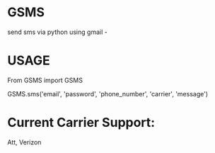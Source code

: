 # GSMS
send sms via python using gmail -
# USAGE
From GSMS import GSMS

GSMS.sms('email', 'password', 'phone_number', 'carrier', 'message')
# Current Carrier Support: 
Att, Verizon
